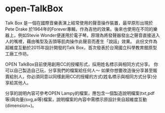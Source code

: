 open-TalkBox
==========

Talk Box 是一個在國際音樂表演上經常使用的聲音操作裝置，最早原形出現於Pete Drake 於1964年的Forever專輯，作為吉他的效果。後來也使用在不同的樂器上，例如Stevie Wonder便運用於電子琴。原理為將發聲器發出之聲音直接送入人的嘴裡，藉由嘴型及舌頭等肌肉操作此聲音而產生「說話」效果。
此份文件為超維度互動於2015年設計開發的Talk Box，首次發表於台灣國立科學教育館原型工廠工作坊。



OPEN TalkBox目前使用創用CC的授權形式，採用姓名標示與相同方式分享。
你可以自己製造自己玩，分享我們的檔案給任何人～
如果你想要改造後分享甚至販賣給別人，你必須同意以同樣創用CC的授權的方式(姓名標示與相同方式分享)分享給其他人。

分享的說明內容可參考OPEN Lampy的檔案，應包含一個製造說明檔案(txt,pdf等)與向量(svg,ai等)檔案，說明檔案的內容中需標示原設計來自超維度互動(dimension+)。

